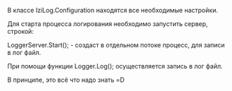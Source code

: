 В классе IziLog.Configuration находятся все необходимые настройки.

Для старта процесса логирования необходимо запустить сервер, строкой:

LoggerServer.Start(); - создаст в отдельном потоке процесс, для записи в лог файл.

При помощи функции Logger.Log(); осуществляется запись в лог файл.

В принципе, это всё что надо знать =D

